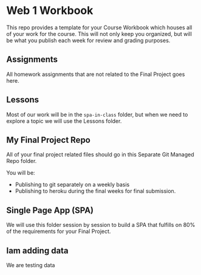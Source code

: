 # Web 1 Workbook
This repo provides a template for your Course Workbook which houses all of your work for the course. This will not only keep you organized, but will be what you publish each week for review and grading purposes.

## Assignments
All homework assignments that are not related to the Final Project goes here.

## Lessons
Most of our work will be in the `spa-in-class` folder, but when we need to explore a topic we will use the Lessons folder.

## My Final Project Repo
All of your final project related files should go in this Separate Git Managed Repo folder. 

You will be:

* Publishing to git separately on a weekly basis
* Publishing to heroku during the final weeks for final submission.

## Single Page App (SPA)
We will use this folder session by session to build a SPA that fulfills on 80% of the requirements for your Final Project.

## Iam adding data
We are testing data
